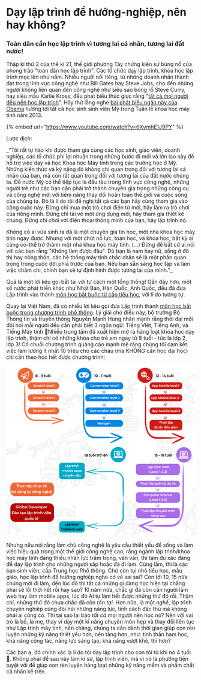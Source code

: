 # Dạy lập trình để hướng-nghiệp, nên hay không?

### Toàn dân cần học lập trình vì tương lai cá nhân, tương lai đất nước!

Thập kỉ thứ 2 của thế kỉ 21, thế giới phương Tây chứng kiến sự bùng nổ của phong trào "toàn dân học lập trình". Các tổ chức dạy lập trình, khóa học lập trình mọc lên như nấm. Nhiều người nổi tiếng, từ những doanh nhân thành đạt trong lĩnh vực công nghệ như Bill Gates hay Steve Jobs, cho đến những người không liên quan đến công nghệ như siêu sao bóng rổ Steve Curry, hay siêu mẫu  Karlie Kross, đều phát biểu thúc giục rằng "[tất cả mọi người đều nền học lập trình](https://code.org/promote)". Hãy thử lắng nghe [bài phát biểu ngắn này của Obama](https://www.youtube.com/watch?v=6XvmhE1J9PY) hướng tới tất cả học sinh sinh viên Mỹ trong Tuần lễ khoa học máy tính năm 2013.

{% embed url="https://www.youtube.com/watch?v=6XvmhE1J9PY" %}

Lược dịch: 

_"Tôi rất tự hào khi được tham gia cùng các học sinh, giáo viên, doanh nghiệp, các tổ chức phi lợi nhuận trong những bước đi mới và lớn lao này để hỗ trợ việc dạy và học Khoa học Máy tính trong các trường học ở Mỹ. Những kiến thức và kỹ năng đó không chỉ quan trọng đối với tương lai cá nhân của bạn, mà còn rất quan trọng đối với tương lai của đất nước chúng ta. Để nước Mỹ có thể tiếp tục là đầu tàu trong lĩnh vực công nghệ, những người trẻ như các bạn cần phải trở thành chuyên gia trong những công cụ và công nghệ mới với tiềm năng thay đổi hoàn toàn thế giới và cuộc sống của chúng ta. Đó là lí do tôi đề nghị tất cả các bạn hãy cùng tham gia vào công cuộc này. Đừng chỉ mua một trò chơi điện tử mới, hãy làm ra trò chơi của riêng mình. Đừng chỉ tải về một ứng dụng mới, hãy tham gia thiết kế chúng. Đừng chỉ chơi với điện thoại thông minh của bạn, hãy lập trình nó.  
  
Không có ai vừa sinh ra đã là một chuyên gia tin học, một nhà khoa học máy tính ngay được. Nhưng với một chút nỗ lực, toán học, và khoa học, bất kỳ ai cũng có-thể trở thành một nhà khoa học máy tính. \(...\) Đừng để bất cứ ai nói với các bạn rằng "Không làm được đâu". Dù bạn là nam hay nữ, sống ở đô thị hay nông thôn, các hệ thống máy tính chắc chắn sẽ là một phần quan trọng trong cuộc đời phía trước của bạn. Nếu bạn sẵn sàng học tập và làm việc chăm chỉ, chính bạn sẽ tự định hình được tương lai của mình."_

Quả là một lời kêu gọi bắt tai với tư cách một tổng thống! Gần đây hơn, một số nước phát triển khác như Nhật Bản, Hàn Quốc, Anh Quốc, đều đã đưa Lập trình vào thành [môn học bắt buộc từ cấp tiểu học](https://tuoitre.vn/tre-em-nhat-ban-se-phai-hoc-lap-trinh-tu-tieu-hoc-20190327104528742.htm), với lí do tương tự.

Quay lại Việt Nam, đã có nhiều lời kêu gọi đưa Lập trình thành [môn học bắt buộc trong chương trình phổ thông](https://thanhnien.vn/giao-duc/bo-truong-nguyen-manh-hung-can-day-hoc-bat-buoc-mon-ngon-ngu-lap-trinh-o-pho-thong-1298957.html). Lý giải cho điều này, bộ trưởng Bộ Thông tin và truyền thông Nguyễn Mạnh Hùng nhấn mạnh rằng thời đại mới đòi hỏi mỗi người đều cần phải biết 3 ngôn ngữ: Tiếng VIệt, Tiếng Anh, và Tiếng Máy tính 🧐Nhiều trung tâm đã xuất hiện mở ra hàng loạt khóa học dạy lập trình, thậm chí có những khóa cho trẻ em ngay từ 8 tuổi - tức là lớp 2, lớp 3! Có chuỗi chương trình quảng cáo mạnh mẽ rằng chúng tôi cam kết việc làm lương ít nhất 10 triệu cho các cháu \(mà KHÔNG cần học đại học\) chỉ cần theo học hết được chương trình:

![](.gitbook/assets/screen-shot-2021-04-16-at-15.11.26.png)

Nhưng nếu nói rằng làm chủ công nghệ là yêu cầu thiết yếu để sống và làm việc hiệu quả trong một thế giới công nghệ cao, rằng ngành lập trình/khoa học máy tính đang thiếu nhân lực trầm trọng, vân vân, thì tạm đủ xác đáng để dạy lập trình cho những người sắp hoặc đã đi làm. Cùng lắm, thì là các bạn sinh viên, cấp Trung học Phổ thông. Chứ còn tụi nhỏ tiểu học, mẫu giáo, học lập trình để hướng nghiệp nghe có vẻ sai sai? Còn tới 10, 15 nữa chúng mới đi làm, đến lúc đó thì tất cả những gì đang học hiện tại chẳng phải sẽ lỗi thời hết rồi hay sao? 10 năm nữa, chắc gì đã còn cần người làm web hay làm mobile apps, lúc đó AI tự làm hết được những thứ đó rồi. Thậm chí, những thứ đó chưa chắc đã còn _tồn tại_. Hơn nữa, là một _nghề_, lập trình chuyên nghiệp cũng đòi hỏi những năng lực, tính cách đặc thù mà không phải ai cũng có. Thì tại sao lại bảo _tất cả_ mọi người nên học nó? Nên với vai trò là bố, là mẹ, thay vì dạy một kĩ năng chuyên môn hẹp và thay đổi liên tục như Lập trình máy tính, nên chăng, chúng ta cần dành thời gian giúp con rèn luyện những kỹ năng thiết yếu hơn, nền tảng hơn, như: tinh thần ham học, khả năng cộng tác, năng lực sáng tạo, khả năng vượt khó, thì hơn?

Các bạn ạ, đó chính xác là lí do tôi dạy lập trình cho con tôi từ khi nó 4 tuổi 🤞. Không phải để sau này làm kĩ sư, lập trình viên, mà vì nó là phương tiện tuyệt vời để giúp con rèn luyện hàng loạt những kỹ năng mềm và phẩm chất cá nhân kể trên.

